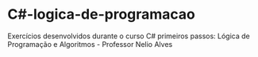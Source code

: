 # C#-logica-de-programacao
Exercícios desenvolvidos durante o curso C# primeiros passos: Lógica de Programação e Algoritmos - Professor Nelio Alves
